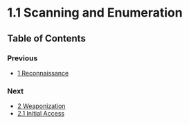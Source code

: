 # 1.1 Scanning and Enumeration

## Table of Contents

### Previous

- [1 Reconnaissance](https://github.com/0xsyr0/Red-Team-Playbooks/blob/master/1-Reconnaissance/1-Reconnaissance.md)

### Next

- [2 Weaponization](https://github.com/0xsyr0/Red-Team-Playbooks/blob/master/2-Weaponization/2-Weaponization.md)
- [2.1 Initial Access](https://github.com/0xsyr0/Red-Team-Playbooks/blob/master/2-Weaponization/2.1-Initial-Access.md)
